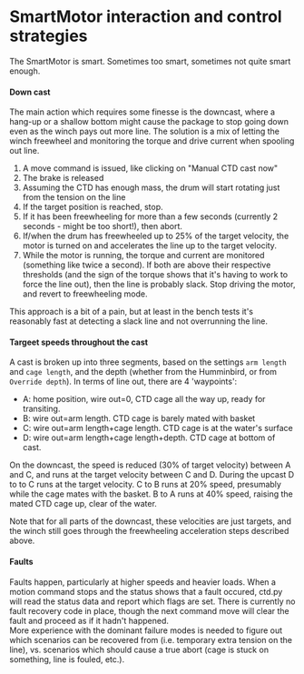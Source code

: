 SmartMotor interaction and control strategies
===

The SmartMotor is smart.  Sometimes too smart, sometimes not quite smart enough.  

#### Down cast ####

The main action which requires some finesse is the downcast, where a hang-up or a shallow bottom might cause the package
to stop going down even as the winch pays out more line.  The solution is a mix of letting the winch freewheel and monitoring the torque and drive current when spooling out line.  

 1. A move command is issued, like clicking on "Manual CTD cast now"
 2. The brake is released
 3. Assuming the CTD has enough mass, the drum will start rotating just from the tension on the line
 4. If the target position is reached, stop.
 5. If it has been freewheeling for more than a few seconds (currently 2 seconds - might be too short!), then abort.
 4. If/when the drum has freewheeled up to 25% of the target velocity, the motor is turned on and accelerates the line up to the target velocity.
 5. While the motor is running, the torque and current are monitored (something like twice a second).  If both are above their respective thresholds (and the sign of the torque shows that it's having to work to force the line out), then the line is probably slack.  Stop driving the motor, and revert to freewheeling mode.

This approach is a bit of a pain, but at least in the bench tests it's reasonably fast at detecting a slack line and not overrunning the line.

#### Targeet speeds throughout the cast ####

A cast is broken up into three segments, based on the settings `arm length` and `cage length`, and the depth (whether from the Humminbird, or from `Override depth`).  In terms of line out, there are 4 'waypoints':
 * A: home position, wire out=0, CTD cage all the way up, ready for transiting.
 * B: wire out=arm length.  CTD cage is barely mated with basket
 * C: wire out=arm length+cage length.  CTD cage is at the water's surface
 * D: wire out=arm length+cage length+depth.  CTD cage at bottom of cast.

On the downcast, the speed is reduced (30% of target velocity) between A and C, and runs at the target velocity between C and D.  During the upcast D to to C runs at the target velocity.  C to B runs at 20% speed, presumably while the cage mates with the basket. B to A runs at 40% speed, raising the mated CTD cage up, clear of the water.

Note that for all parts of the downcast, these velocities are just targets, and the winch still goes through the freewheeling acceleration steps described above.

#### Faults ####

Faults happen, particularly at higher speeds and heavier loads.  When a motion command stops and the status shows that a fault occured, ctd.py will read the status data and report which flags are set.  There is currently no fault recovery code in place, though the next command move will clear the fault and proceed as if it hadn't happened.  
More experience with the dominant failure modes is needed to figure out which scenarios can be recovered from (i.e. temporary extra tension on the line), vs. scenarios which should cause a true abort (cage is stuck on something, line is fouled, etc.).



